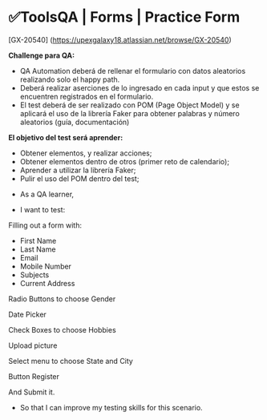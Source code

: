 # ✅ToolsQA | Forms | Practice Form

[GX-20540] (https://upexgalaxy18.atlassian.net/browse/GX-20540)

**Challenge para QA:**

-   QA Automation deberá de rellenar el formulario con datos aleatorios realizando solo el happy path.
-   Deberá realizar aserciones de lo ingresado en cada input y que estos se encuentren registrados en el formulario.
-   El test deberá de ser realizado con POM (Page Object Model) y se aplicará el uso de la librería Faker para obtener palabras y número aleatorios
    (guía, documentación)

**El objetivo del test será aprender:**

-   Obtener elementos, y realizar acciones;
-   Obtener elementos dentro de otros (primer reto de calendario);
-   Aprender a utilizar la librería Faker;
-   Pulir el uso del POM dentro del test;

*   As a QA learner,

*   I want to test:

Filling out a form with:

-   First Name
-   Last Name
-   Email
-   Mobile Number
-   Subjects
-   Current Address

Radio Buttons to choose Gender

Date Picker

Check Boxes to choose Hobbies

Upload picture

Select menu to choose State and City

Button Register

And Submit it.

-   So that I can improve my testing skills for this scenario.
